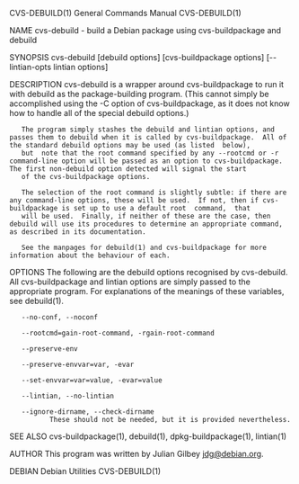 CVS-DEBUILD(1)                                                                           General Commands Manual                                                                           CVS-DEBUILD(1)

NAME
       cvs-debuild - build a Debian package using cvs-buildpackage and debuild

SYNOPSIS
       cvs-debuild [debuild options] [cvs-buildpackage options] [--lintian-opts lintian options]

DESCRIPTION
       cvs-debuild  is a wrapper around cvs-buildpackage to run it with debuild as the package-building program.  (This cannot simply be accomplished using the -C option of cvs-buildpackage, as it does
       not know how to handle all of the special debuild options.)

       The program simply stashes the debuild and lintian options, and passes them to debuild when it is called by cvs-buildpackage.  All of the standard debuild options may be used (as listed  below),
       but  note that the root command specified by any --rootcmd or -r command-line option will be passed as an option to cvs-buildpackage.  The first non-debuild option detected will signal the start
       of the cvs-buildpackage options.

       The selection of the root command is slightly subtle: if there are any command-line options, these will be used.  If not, then if cvs-buildpackage is set up to use a default root  command,  that
       will be used.  Finally, if neither of these are the case, then debuild will use its procedures to determine an appropriate command, as described in its documentation.

       See the manpages for debuild(1) and cvs-buildpackage for more information about the behaviour of each.

OPTIONS
       The  following  are  the  debuild  options recognised by cvs-debuild.  All cvs-buildpackage and lintian options are simply passed to the appropriate program.  For explanations of the meanings of
       these variables, see debuild(1).

       --no-conf, --noconf

       --rootcmd=gain-root-command, -rgain-root-command

       --preserve-env

       --preserve-envvar=var, -evar

       --set-envvar=var=value, -evar=value

       --lintian, --no-lintian

       --ignore-dirname, --check-dirname
              These should not be needed, but it is provided nevertheless.

SEE ALSO
       cvs-buildpackage(1), debuild(1), dpkg-buildpackage(1), lintian(1)

AUTHOR
       This program was written by Julian Gilbey <jdg@debian.org>.

DEBIAN                                                                                       Debian Utilities                                                                              CVS-DEBUILD(1)
